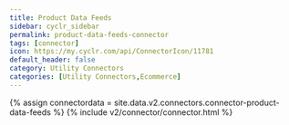```yaml
---
title: Product Data Feeds
sidebar: cyclr_sidebar
permalink: product-data-feeds-connector
tags: [connector]
icon: https://my.cyclr.com/api/ConnectorIcon/11781
default_header: false
category: Utility Connectors
categories: [Utility Connectors,Ecommerce]
---
```

{% assign connectordata = site.data.v2.connectors.connector-product-data-feeds %}
{% include v2/connector/connector.html %}	